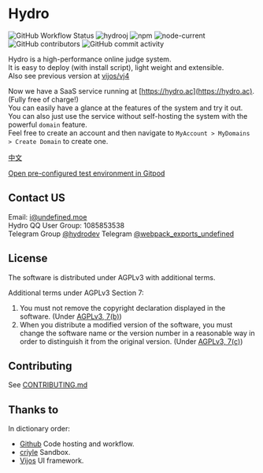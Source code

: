 # Hydro

![GitHub Workflow Status](https://img.shields.io/github/workflow/status/hydro-dev/hydro/CI)
![hydrooj](https://img.shields.io/npm/dm/hydrooj)
![npm](https://img.shields.io/npm/v/hydrooj?label=hydrooj)
![node-current](https://img.shields.io/node/v/hydrooj)
![GitHub contributors](https://img.shields.io/github/contributors/hydro-dev/Hydro)
![GitHub commit activity](https://img.shields.io/github/commit-activity/y/hydro-dev/Hydro)

Hydro is a high-performance online judge system.  
It is easy to deploy (with install script), light weight and extensible.  
Also see previous version at [vijos/vj4](https://github.com/vijos/vj4)

Now we have a SaaS service running at [https://hydro.ac](https://hydro.ac). (Fully free of charge!)  
You can easily have a glance at the features of the system and try it out.  
You can also just use the service without self-hosting the system with the powerful `domain` feature.  
Feel free to create an account and then navigate to `MyAccount > MyDomains > Create Domain` to create one.  

[中文](https://hydro.js.org/)  

[Open pre-configured test environment in Gitpod](https://gitpod.io/#https://github.com/hydro-dev/Hydro)  

## Contact US

Email: i@undefined.moe  
Hydro QQ User Group: 1085853538  
Telegram Group [@hydrodev](https://t.me/hydrodev)
Telegram [@webpack_exports_undefined](https://t.me/webpack_exports_undefined)  

## License

The software is distributed under AGPLv3 with additional terms.

Additional terms under AGPLv3 Section 7:

1. You must not remove the copyright declaration displayed in the software. (Under [AGPLv3, 7(b)](LICENSE#L356))  
2. When you distribute a modified version of the software, you must change the software name or the version number in a reasonable way in order to distinguish it from the original version. (Under [AGPLv3, 7(c)](LICENSE#360))

## Contributing

See [CONTRIBUTING.md](CONTRIBUTING.md)

## Thanks to

In dictionary order:

- [Github](https://github.com/) Code hosting and workflow.  
- [criyle](https://github.com/criyle) Sandbox.  
- [Vijos](https://github.com/vijos/vj4) UI framework.  
